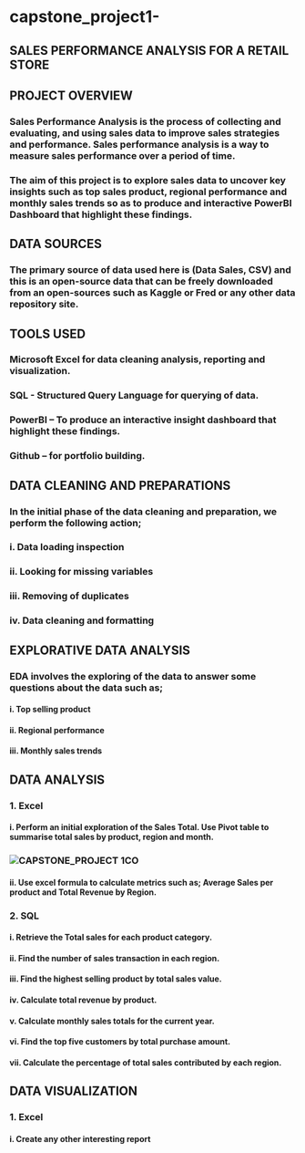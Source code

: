# capstone_project1-
## SALES PERFORMANCE ANALYSIS FOR A RETAIL STORE 
## PROJECT OVERVIEW
### Sales Performance Analysis is the process of collecting and evaluating, and using sales data to improve sales strategies and performance. Sales performance analysis is a way to measure sales performance over a period of time.
### The aim of this project is to explore sales data to uncover key insights such as top sales product, regional performance and monthly sales trends so as to produce and interactive PowerBI Dashboard that highlight these findings.
## DATA SOURCES
### The primary source of data used here is (Data Sales, CSV) and this is an open-source data that can be freely downloaded from an open-sources such as Kaggle or Fred or any other data repository site.
## TOOLS USED
### Microsoft Excel for data cleaning analysis, reporting and visualization.
### SQL - Structured Query Language for querying of data.
### PowerBI – To produce an interactive insight dashboard that highlight these findings.
### Github – for portfolio building.
## DATA CLEANING AND PREPARATIONS
### In the initial phase of the data cleaning and preparation, we perform the following action;
### i.	Data loading inspection
### ii.	Looking for missing variables
### iii.	Removing of duplicates
### iv.	Data cleaning and formatting
## EXPLORATIVE DATA ANALYSIS
### EDA involves the exploring of the data to answer some questions about the data such as;
#### i.	Top selling product
#### ii.	Regional performance 
#### iii.	Monthly sales trends
## DATA ANALYSIS
### 1.	Excel
#### i.	Perform an initial exploration of the Sales Total. Use Pivot table to summarise total sales by product, region and month.
### ![CAPSTONE_PROJECT 1CO](https://github.com/user-attachments/assets/343333bf-0cd5-4faf-a4bd-327d234a162c)
#### ii.	Use excel formula to calculate metrics such as; Average Sales per product and Total Revenue by Region.
### 2.	SQL
#### i.	Retrieve the Total sales for each product category.
#### ii.	Find the number of sales transaction in each region.
#### iii.	Find the highest selling product by total sales value.
#### iv.	Calculate total revenue by product.
#### v.	Calculate monthly sales totals for the current year.
#### vi.	Find the top five customers by total purchase amount.
#### vii.	Calculate the percentage of total sales contributed by each region.
## DATA VISUALIZATION
### 1.	Excel
#### i.	Create any other interesting report
